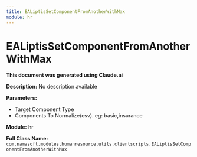 ```yaml
---
title: EALiptisSetComponentFromAnotherWithMax
module: hr
---
```



<div class='entity-flows'>

# EALiptisSetComponentFromAnotherWithMax

**This document was generated using Claude.ai**

**Description:** No description available

**Parameters:**
- Target Component Type
- Components To Normalize(csv). eg: basic,insurance

**Module:** hr

**Full Class Name:** `com.namasoft.modules.humanresource.utils.clientscripts.EALiptisSetComponentFromAnotherWithMax`


</div>

